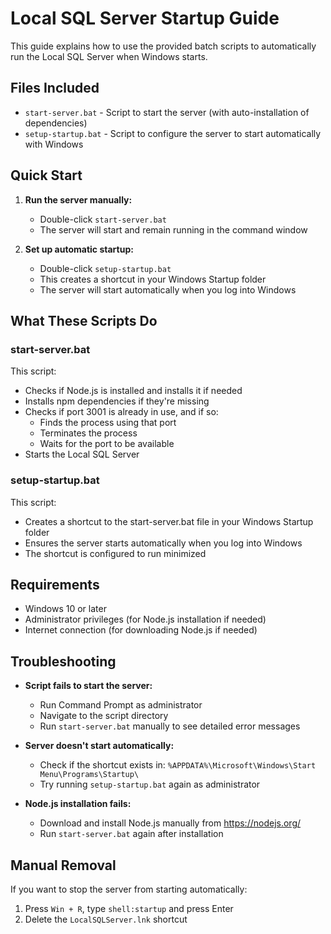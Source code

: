 # Local SQL Server Startup Guide

This guide explains how to use the provided batch scripts to automatically run the Local SQL Server when Windows starts.

## Files Included

- `start-server.bat` - Script to start the server (with auto-installation of dependencies)
- `setup-startup.bat` - Script to configure the server to start automatically with Windows

## Quick Start

1. **Run the server manually:**
   - Double-click `start-server.bat`
   - The server will start and remain running in the command window

2. **Set up automatic startup:**
   - Double-click `setup-startup.bat`
   - This creates a shortcut in your Windows Startup folder
   - The server will start automatically when you log into Windows

## What These Scripts Do

### start-server.bat

This script:
- Checks if Node.js is installed and installs it if needed
- Installs npm dependencies if they're missing
- Checks if port 3001 is already in use, and if so:
  - Finds the process using that port
  - Terminates the process
  - Waits for the port to be available
- Starts the Local SQL Server

### setup-startup.bat

This script:
- Creates a shortcut to the start-server.bat file in your Windows Startup folder
- Ensures the server starts automatically when you log into Windows
- The shortcut is configured to run minimized

## Requirements

- Windows 10 or later
- Administrator privileges (for Node.js installation if needed)
- Internet connection (for downloading Node.js if needed)

## Troubleshooting

- **Script fails to start the server:**
  - Run Command Prompt as administrator
  - Navigate to the script directory
  - Run `start-server.bat` manually to see detailed error messages

- **Server doesn't start automatically:**
  - Check if the shortcut exists in: `%APPDATA%\Microsoft\Windows\Start Menu\Programs\Startup\`
  - Try running `setup-startup.bat` again as administrator

- **Node.js installation fails:**
  - Download and install Node.js manually from https://nodejs.org/
  - Run `start-server.bat` again after installation

## Manual Removal

If you want to stop the server from starting automatically:
1. Press `Win + R`, type `shell:startup` and press Enter
2. Delete the `LocalSQLServer.lnk` shortcut 